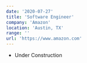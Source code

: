 ```yaml
---
date: '2020-07-27'
title: 'Software Engineer'
company: 'Amazon'
location: 'Austin, TX'
range: ''
url: 'https://www.amazon.com'
---
```


- Under Construction

